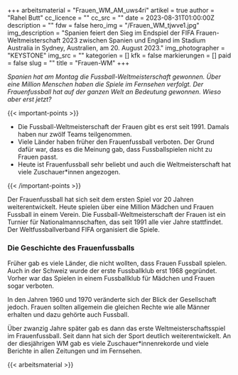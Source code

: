 +++
arbeitsmaterial = "Frauen_WM_AM_uws4ri"
artikel = true
author = "Rahel Butt"
cc_licence = ""
cc_src = ""
date = 2023-08-31T01:00:00Z
description = ""
fdw = false
hero_img = "/Frauen_WM_tjwve1.jpg"
img_description = "Spanien feiert den Sieg im Endspiel der FIFA Frauen-Weltmeisterschaft 2023 zwischen Spanien und England im Stadium Australia in Sydney, Australien, am 20. August 2023."
img_photographer = "KEYSTONE"
img_src = ""
kategorien = []
kfk = false
markierungen = []
paid = false
slug = ""
title = "Frauen-WM"
+++

_Spanien hat am Montag die Fussball-Weltmeisterschaft gewonnen. Über eine Million Menschen haben die Spiele im Fernsehen verfolgt. Der Frauenfussball hat auf der ganzen Welt an Bedeutung gewonnen. Wieso aber erst jetzt?_

{{< important-points >}} 



<ul>

<li>Die Fussball-Weltmeisterschaft der Frauen gibt es erst seit 1991. Damals haben nur zwölf Teams teilgenommen.</li>

<li>Viele Länder haben früher den Frauenfussball verboten. Der Grund dafür war, dass es die Meinung gab, dass Fussballspielen nicht zu Frauen passt.</li>

<li>Heute ist Frauenfussball sehr beliebt und auch die Weltmeisterschaft hat viele Zuschauer*innen angezogen.</li>

</ul> {{< /important-points >}}

Der Frauenfussball hat sich seit dem ersten Spiel vor 20 Jahren weiterentwickelt. Heute spielen über eine Million Mädchen und Frauen Fussball in einem Verein. Die Fussball-Weltmeisterschaft der Frauen ist ein Turnier für Nationalmannschaften, das seit 1991 alle vier Jahre stattfindet. Der Weltfussballverband FIFA organisiert die Spiele.

### Die Geschichte des Frauenfussballs

Früher gab es viele Länder, die nicht wollten, dass Frauen Fussball spielen. Auch in der Schweiz wurde der erste Fussballklub erst 1968 gegründet. Vorher war das Spielen in einem Fussballklub für Mädchen und Frauen sogar verboten.

In den Jahren 1960 und 1970 veränderte sich der Blick der Gesellschaft jedoch. Frauen sollten allgemein die gleichen Rechte wie alle Männer erhalten und dazu gehörte auch Fussball.

Über zwanzig Jahre später gab es dann das erste Weltmeisterschaftsspiel im Frauenfussball. Seit dann hat sich der Sport deutlich weiterentwickelt. An der diesjährigen WM gab es viele Zuschauer*innenrekorde und viele Berichte in allen Zeitungen und im Fernsehen.




{{< arbeitsmaterial >}}

